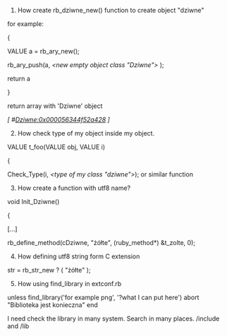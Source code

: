 1. How create rb_dziwne_new() function to create object "dziwne"

for example:

{

VALUE a = rb_ary_new();

 rb_ary_push(a, _<new empty object class "Dziwne">_ );

 return a
 
}

return array with 'Dziwne' object

_[ #<Dziwne:0x000056344f52a428> ]_


2. How check type of my object inside my object.

VALUE t_foo(VALUE obj, VALUE i)

{

 Check_Type(i, _<type of my class "dziwne">_); or similar function


3. How create a function with utf8 name?

void Init_Dziwne()

{

[...]

 rb_define_method(cDziwne, "żółte", (ruby_method*) &t_zolte, 0);


4. How defining utf8 string form C extension

 str = rb_str_new ? ( "żółte" );


5. How using find_library in extconf.rb

unless find_library('for example png', '?what I can put here')
  abort "Biblioteka jest konieczna"
end

I need check the library in many system. Search in many places.
/include and /lib

